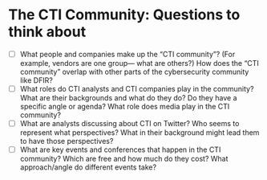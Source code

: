 # The CTI Community: Questions to think about

- [ ] What people and companies make up the “CTI community”? (For example, vendors are one group— what are others?) How does the “CTI community” overlap with other parts of the cybersecurity community like DFIR?
- [ ] What roles do CTI analysts and CTI companies play in the community? What are their backgrounds and what do they do? Do they have a specific angle or agenda? What role does media play in the CTI community?
- [ ] What are analysts discussing about CTI on Twitter? Who seems to represent what perspectives? What in their background might lead them to have those perspectives?
- [ ] What are key events and conferences that happen in the CTI community? Which are free and how much do they cost? What approach/angle do different events take?